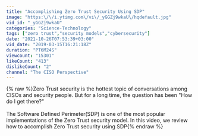 ```yaml
---
title: "Accomplishing Zero Trust Security Using SDP"
image: "https:\/\/i.ytimg.com\/vi\/_yGGZj9wkaU\/hqdefault.jpg"
vid_id: "_yGGZj9wkaU"
categories: "Science-Technology"
tags: ["zero trust","security models","cybersecurity"]
date: "2021-10-26T07:53:39+03:00"
vid_date: "2019-03-15T16:21:18Z"
duration: "PT6M24S"
viewcount: "15301"
likeCount: "413"
dislikeCount: "2"
channel: "The CISO Perspective"
---
```

{% raw %}Zero Trust security is the hottest topic of conversations among CISOs and security people. But for a long time, the question has been &quot;How do I get there?&quot;<br /><br />The Software Defined Perimeter(SDP) is one of the  most popular implementations of the Zero Trust security model. In this video, we review how to accomplish Zero Trust security using SDP{% endraw %}
